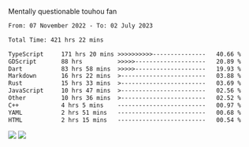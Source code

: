 Mentally questionable touhou fan



<!--START_SECTION:waka-->

```txt
From: 07 November 2022 - To: 02 July 2023

Total Time: 421 hrs 22 mins

TypeScript     171 hrs 20 mins >>>>>>>>>>---------------   40.66 %
GDScript       88 hrs          >>>>>--------------------   20.89 %
Dart           83 hrs 58 mins  >>>>>--------------------   19.93 %
Markdown       16 hrs 22 mins  >------------------------   03.88 %
Rust           15 hrs 33 mins  >------------------------   03.69 %
JavaScript     10 hrs 47 mins  >------------------------   02.56 %
Other          10 hrs 36 mins  >------------------------   02.52 %
C++            4 hrs 5 mins    -------------------------   00.97 %
YAML           2 hrs 51 mins   -------------------------   00.68 %
HTML           2 hrs 15 mins   -------------------------   00.54 %
```

<!--END_SECTION:waka-->

![](https://posei.me/horse_going_hard.gif)
![](https://posei.me/horse_going_hard.gif)
